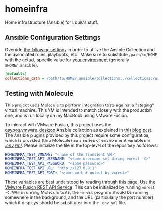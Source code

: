 # homeinfra

Home infrastructure (Ansible) for Louis's stuff.

## Ansible Configuration Settings

Override [the following settings][settings] in order to utilize the
Ansible Collection and the associated roles, playbooks, etc.. Make sure
to substitute `/path/to/HOME` with the actual, specific value for
[your environment][ANSIBLE_HOME] (generally `$HOME/.ansible`).

```ini
[defaults]
collections_path = /path/to/HOME/.ansible/collections:./collections:/usr/share/ansible/collections"
```

[settings]: https://docs.ansible.com/ansible/latest/reference_appendices/config.html
[ANSIBLE_HOME]: https://docs.ansible.com/ansible/latest/reference_appendices/config.html#ansible-home

## Testing with Molecule

This project uses [Molecule][Molecule] to perform integration tests
against a "staging" virtual machine. This VM is intended to match
closely with the production one, and is run locally on my MacBook using
VMware Fusion.

To interact with VMware Fusion, this project uses the
[qsypoq.vmware_desktop][qsypoq] Ansible collection as explained in
[this blog post][qsypoq_article]. The Ansible plugins provided by this
project require some configuration, which is provided (thru Molecule) as
a series of environment variables in [_.env.yml_][env_yml]. Please
initialize the file in the top-level of the repository as follows:

```yaml
HOMEINFRA_TEST_VMNAME: "<name of the transient VM>"
HOMEINFRA_TEST_API_USERNAME: "<some username set during vmrest -C>"
HOMEINFRA_TEST_API_PASSWORD: "<some password>"
HOMEINFRA_TEST_API_URL: "http://127.0.0.1"
HOMEINFRA_TEST_API_PORT: "<some port # output by vmrest>"
```

These variables are best understood by reading through this page,
[Use the VMware Fusion REST API Service][vmrest]. This can be
initialized by running `vmrest -C`. While running Molecule tests, the
`vmrest` program should be running somewhere in the background, and the
URL (particularly the port number) which it displays should be
substituted into the `.env.yml` file.

[Molecule]: https://ansible.readthedocs.io/projects/molecule/
[qsypoq]: https://github.com/qsypoq/Ansible-VMware-Workstation-Fusion-Pro-Modules/blob/master/galaxy.yml
[qsypoq_article]: https://magnier.io/developing-vmware-workstation-pro-ansible-module/
[env_yml]: https://steven-cd-molecule.readthedocs.io/en/latest/configuration.html
[vmrest]: https://docs.vmware.com/en/VMware-Fusion/13/com.vmware.fusion.using.doc/GUID-63847178-3425-4D92-A043-EFBC1251C606.html
